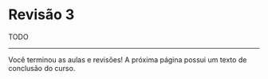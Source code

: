 # Revisão 3

TODO

---

Você terminou as aulas e revisões! A próxima página possui um texto de conclusão do curso.
